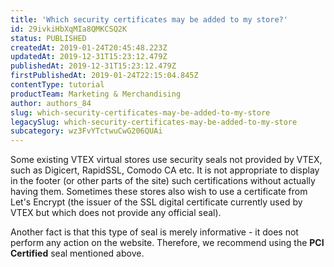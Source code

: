 ```yaml
---
title: 'Which security certificates may be added to my store?'
id: 29ivkiHbXqMIa8QMKCSQ2K
status: PUBLISHED
createdAt: 2019-01-24T20:45:48.223Z
updatedAt: 2019-12-31T15:23:12.479Z
publishedAt: 2019-12-31T15:23:12.479Z
firstPublishedAt: 2019-01-24T22:15:04.845Z
contentType: tutorial
productTeam: Marketing & Merchandising
author: authors_84
slug: which-security-certificates-may-be-added-to-my-store
legacySlug: which-security-certificates-may-be-added-to-my-store
subcategory: wz3FvYTctwuCwG206QUAi
---
```


Some existing VTEX virtual stores use security seals not provided by VTEX, such as Digicert, RapidSSL, Comodo CA etc. It is not appropriate to display in the footer (or other parts of the site) such certifications without actually having them. Sometimes these stores also wish to use a certificate from Let's Encrypt (the issuer of the SSL digital certificate currently used by VTEX but which does not provide any official seal).

Another fact is that this type of seal is merely informative - it does not perform any action on the website. Therefore, we recommend using the **PCI Certified** seal mentioned above.
